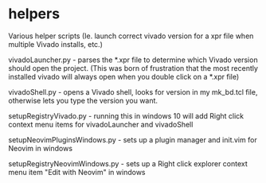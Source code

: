# helpers
Various helper scripts (Ie. launch correct vivado version for a xpr file when multiple Vivado installs, etc.)

vivadoLauncher.py - parses the *.xpr file to determine which Vivado version should open the project.  (This was born of frustration that the most recently installed vivado will always open when you double click on a *.xpr file)

vivadoShell.py - opens a Vivado shell, looks for version in my mk_bd.tcl file, otherwise lets you type the version you want.

setupRegistryVivado.py - running this in windows 10 will add Right click context menu items for vivadoLauncher and vivadoShell

setupNeovimPluginsWindows.py - sets up a plugin manager and init.vim for Neovim in windows

setupRegistryNeovimWindows.py - sets up a Right click explorer context menu item "Edit with Neovim" in windows

